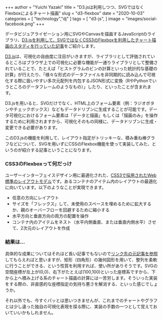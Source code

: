 +++
author = "Yuichi Yazaki"
title = "D3.jsは利用しつつ、SVGではなくFlexboxによるチャート描画"
slug = "d3-flexbox"
date = "2020-10-03"
categories = [
    "technology","dj"
]
tags = [
    "d3-js",
]
image = "images/social-facebook.png"
+++

データビジュアライゼーション用にSVGやCanvasを描画するJavaScriptのライブラリ、[D3.jsを利用して、SVGではなくCSS3のFlexboxを利用したチャート描画のスタディを行っていた記事](https://pudding.cool/process/flexbox-layout/ "https://pudding.cool/process/flexbox-layout/")をご紹介します。

[D3.js](https://d3js.org/ "https://d3js.org/")は、可視化の自由度に注目がいきますが、ライブラリとして評価されているところはブラウザ上での可視化に必要な機能が一通りライブラリとして整備されていることで、たとえば「ヒストグラムのビンの計算といった統計的な基礎の計算」が行えたり、「様々な形式のデータファイルを非同期的に読み込んで可視化する際に扱いやすい多次元配列を内包するJSON形式に変換（RやPythonでいうところのデータフレームのようなもの）」したり、といったことが含まれます。

D3.jsを用いると、SVGだけでなく、HTML上のフォーム要素（例：ラジオボタンやチェックボックス）などもデータドリブンに生成することが可能です。データ可視化におけるフォーム要素は「データと描画」もしくは「描画のみ」を操作するために利用されますから、可視化そのもの同様に、データドリブンに生成・変更できる必要があります。

このD3.jsの機能を利用して、レイアウト指定がトリッキーな、積み重ね棒グラフなどについて、SVGを用いずにCSSのFlexbox機能を使って実装してみた、というのが紹介する記事ということになります。

### CSS3のFlexboxって何だっけ

ユーザーインターフェイスデザイン用に最適化された、[CSS3で採用されたWeb標準のレイアウトモデル](https://www.w3.org/TR/css-flexbox/ "https://www.w3.org/TR/css-flexbox/")です。あるコンテナのアイテム内のレイアウトの最適化に向いています。以下のようなことが実現できます。

- 任意の方向にレイアウト
- サイズを「フレックス」して、未使用のスペースを埋めるために拡大するか、親のオーバーフローを回避するために縮小する
- 水平方向と垂直方向の両方の配置を操作
- コンテナ内のアイテムをネスト（水平内側垂直、または垂直内側水平）させて、2次元のレイアウトを作成

### 結果は…

具体的な成果についてはそれほど長い記事でもないので[リンク先の元記事を参照](https://pudding.cool/process/flexbox-layout/ "https://pudding.cool/process/flexbox-layout/")してもらえればと思いますが、矩形（四角形）の幾何図形を用いて、整列を柔軟に行うことができる、という性質を利用すれば、使い所がありそうです。SVGの空間座標が左上が(0,0)、右下がたとえば(100,100)といった座標系ですから、下から上へ積み上げる系のチャート描画の計算には一苦労します。そういった実装をする際の、非直感的な座標指定の気持ち悪さを解消する、といった感じでしょうか。

それ以外でも、今すぐパッとは思いつきませんが、これまでのチャートやグラフとは少し違った独自の可視化表現を探る際に、実装の手数の一つとして覚えておいていいかもしれません。
